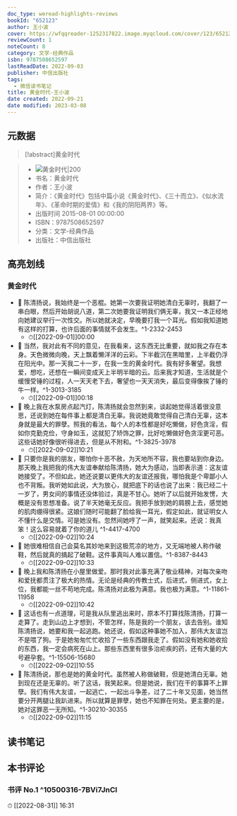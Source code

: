 ```yaml
---
doc_type: weread-highlights-reviews
bookId: "652123"
author: 王小波
cover: https://wfqqreader-1252317822.image.myqcloud.com/cover/123/652123/t7_652123.jpg
reviewCount: 1
noteCount: 8
category: 文学-经典作品
isbn: 9787508652597
lastReadDate: 2022-09-03
publisher: 中信出版社
tags:
  - 微信读书笔记
title: 黄金时代-王小波
date created: 2022-09-21
date modified: 2023-03-08
---
```


## 元数据

>[!abstract]黄金时代

> - ![黄金时代|200](https://wfqqreader-1252317822.image.myqcloud.com/cover/123/652123/t7_652123.jpg)
> - 书名：黄金时代
> - 作者：王小波
> - 简介：《黄金时代》包括中篇小说《黄金时代》、《三十而立》、《似水流年》、《革命时期的爱情》和《我的阴阳两界》等。
> - 出版时间 2015-08-01 00:00:00
> - ISBN：9787508652597
> - 分类：文学-经典作品
> - 出版社：中信出版社

## 高亮划线

### 黄金时代

- 📌 陈清扬说，我始终是一个恶棍。她第一次要我证明她清白无辜时，我翻了一串白眼，然后开始胡说八道，第二次她要我证明我们俩无辜，我又一本正经地向她建议举行一次性交。所以她就决定，早晚要打我一个耳光。假如我知道她有这样的打算，也许后面的事情就不会发生。^1-2332-2453
	- ⏱[[2022-09-01]]00:00
- 📌 当然，我对此有不同的意见，在我看来，这东西无比重要，就如我之存在本身。天色微微向晚，天上飘着懒洋洋的云彩。下半截沉在黑暗里，上半截仍浮在阳光中。那一天我二十一岁，在我一生的黄金时代。我有好多奢望。我想爱，想吃，还想在一瞬间变成天上半明半暗的云。后来我才知道，生活就是个缓慢受锤的过程，人一天天老下去，奢望也一天天消失，最后变得像挨了锤的牛一样。^1-3013-3185
	- ⏱[[2022-09-01]]00:18
- 📌 晚上我在水泵房点起汽灯，陈清扬就会忽然到来，谈起她觉得活着很没意思，还说到她在每件事上都是清白无辜。我说她竟敢觉得自己清白无辜，这本身就是最大的罪孽。照我的看法，每个人的本性都是好吃懒做，好色贪淫，假如你克勤克俭，守身如玉，这就犯了矫饰之罪，比好吃懒做好色贪淫更可恶。这些话她好像很听得进去，但是从不附和。^1-3825-3978
	- ⏱[[2022-09-02]]10:21
- 📌 只要你是我的朋友，哪怕你十恶不赦，为天地所不容，我也要站到你身边。那天晚上我把我的伟大友谊奉献给陈清扬，她大为感动，当即表示道：这友谊她接受了。不但如此，她还说要以更伟大的友谊还报我，哪怕我是个卑鄙小人也不背叛。我听她如此说，大为放心，就把底下的话也说了出来：我已经二十一岁了，男女间的事情还没体验过，真是不甘心。她听了以后就开始发愣，大概是没有思想准备。说了半天她毫无反应。我把手放到她的肩膀上去，感觉她的肌肉绷得很紧。这娘们随时可能翻了脸给我一耳光，假定如此，就证明女人不懂什么是交情。可是她没有。忽然间她哼了一声，就笑起来。还说：我真笨！这么容易就着了你的道儿 ^1-4417-4700
	- ⏱[[2022-09-02]]10:24
- 📌 她很难相信自己会莫名其妙地来到这极荒凉的地方，又无端地被人称作破鞋，然后就真的搞起了破鞋。这件事真叫人难以置信。^1-8387-8443
	- ⏱[[2022-09-02]]10:33
- 📌 晚上我和陈清扬在小屋里做爱。那时我对此事充满了敬业精神，对每次亲吻和爱抚都贯注了极大的热情。无论是经典的传教士式，后进式，侧进式，女上位，我都能一丝不苟地完成。陈清扬对此极为满意。我也极为满意。^1-11861-11958
	- ⏱[[2022-09-02]]10:42
- 📌 这话也有一点道理，可是我从队里逃出来时，原本不打算找陈清扬，打算一走算了。走到山边上才想到，不管怎样，陈是我的一个朋友，该去告别。谁知陈清扬说，她要和我一起逃跑。她还说，假如这种事她不加入，那伟大友谊岂不是喂了狗。于是她匆匆忙忙收拾了一些东西跟我走了。假如没有她和她收拾的东西，我一定会病死在山上。那些东西里有很多治疟疾的药，还有大量的大号避孕套。^1-15506-15680
	- ⏱[[2022-09-02]]10:55
- 📌 陈清扬说，那也是她的黄金时代。虽然被人称做破鞋，但是她清白无辜。她到现在还是无辜的。听了这话，我笑起来。但是她说，我们在干的事算不上罪孽。我们有伟大友谊，一起逃亡，一起出斗争差，过了二十年又见面，她当然要分开两腿让我趴进来。所以就算是罪孽，她也不知罪在何处。更主要的是，她对这罪恶一无所知。^1-30210-30355
	- ⏱[[2022-09-02]]11:15

## 读书笔记

## 本书评论

### 书评 No.1 ^10500316-7BVi7JnCl

⏱ [[2022-08-31]] 16:31
